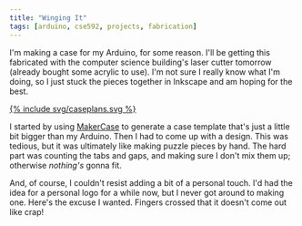```yaml
---
title: "Winging It"
tags: [arduino, cse592, projects, fabrication]
---
```


I'm making a case for my Arduino, for some reason.  I'll be getting this fabricated with the computer science building's laser cutter tomorrow (already bought some acrylic to use).  I'm not sure I really know what I'm doing, so I just stuck the pieces together in Inkscape and am hoping for the best.

<style>
main svg g path {
    stroke: white;
}
</style>

<a href="/images/blog/caseplans.svg" alt="Case design for an Arduino">{% include svg/caseplans.svg %}</a>

I started by using [MakerCase](http://www.makercase.com/) to generate a case template that's just a little bit bigger than my Arduino.  Then I had to come up with a design.  This was tedious, but it was ultimately like making puzzle pieces by hand.  The hard part was counting the tabs and gaps, and making sure I don't mix them up; otherwise *nothing's* gonna fit.

And, of course, I couldn't resist adding a bit of a personal touch.  I'd had the idea for a personal logo for a while now, but I never got around to making one.  Here's the excuse I wanted.  Fingers crossed that it doesn't come out like crap!